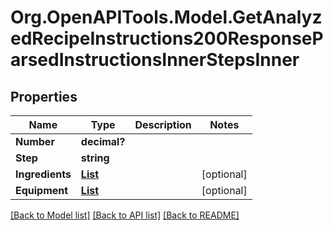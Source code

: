 # Org.OpenAPITools.Model.GetAnalyzedRecipeInstructions200ResponseParsedInstructionsInnerStepsInner

## Properties

Name | Type | Description | Notes
------------ | ------------- | ------------- | -------------
**Number** | **decimal?** |  | 
**Step** | **string** |  | 
**Ingredients** | [**List<GetAnalyzedRecipeInstructions200ResponseParsedInstructionsInnerStepsInnerIngredientsInner>**](GetAnalyzedRecipeInstructions200ResponseParsedInstructionsInnerStepsInnerIngredientsInner.md) |  | [optional] 
**Equipment** | [**List<GetAnalyzedRecipeInstructions200ResponseParsedInstructionsInnerStepsInnerIngredientsInner>**](GetAnalyzedRecipeInstructions200ResponseParsedInstructionsInnerStepsInnerIngredientsInner.md) |  | [optional] 

[[Back to Model list]](../README.md#documentation-for-models) [[Back to API list]](../README.md#documentation-for-api-endpoints) [[Back to README]](../README.md)

